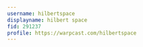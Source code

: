 ```yaml
---
username: hilbertspace
displayname: hilbert space 
fid: 291237
profile: https://warpcast.com/hilbertspace
---
```

